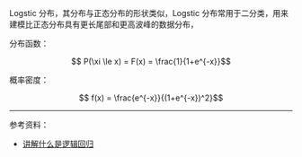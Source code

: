 

Logstic 分布，其分布与正态分布的形状类似，Logstic 分布常用于二分类，用来建模比正态分布具有更长尾部和更高波峰的数据分布，

分布函数：

$$ P(\xi \le x) = F(x) = \frac{1}{1+e^{-x}}$$

概率密度：

$$ f(x) = \frac{e^{-x}}{(1+e^{-x})^2}$$

-------

参考资料：
- [讲解什么是逻辑回归](https://cloud.tencent.com/developer/article/1542567)